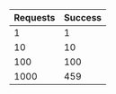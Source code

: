 | Requests | Success |
|----------|---------|
| 1        | 1       |
| 10       | 10      |
| 100      | 100     |
| 1000     | 459     |